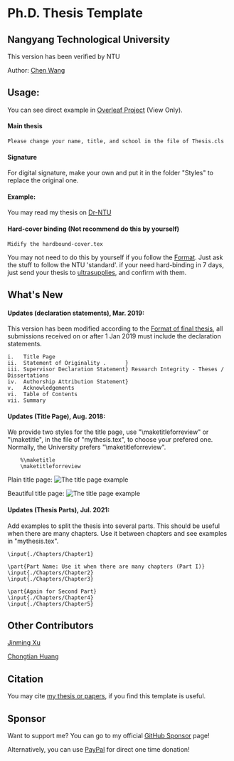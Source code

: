 # Ph.D. Thesis Template 
## Nangyang Technological University 

This version has been verified by NTU

Author: [Chen Wang](https://wang-chen.github.io)

## Usage:

 You can see direct example in [Overleaf Project](https://www.overleaf.com/read/zbqyfqxwdmss) (View Only).

#### Main thesis
    Please change your name, title, and school in the file of Thesis.cls
    
#### Signature
   For digital signature, make your own and put it in the folder "Styles" to replace the original one.
 
#### Example:
   
   You may read my thesis on [Dr-NTU](https://hdl.handle.net/10356/105527)
   
#### Hard-cover binding (Not recommend do this by yourself)
    
    Midify the hardbound-cover.tex
   You may not need to do this by yourself if you follow the [Format](https://www.ntu.edu.sg/sasd/oas/ge/Documents/FormatofThesis_Sample_Oct2017.pdf). Just ask the stuff to follow the NTU 'standard'. 
   if your need hard-binding in 7 days, just send your thesis to [ultrasupplies](https://www.ultrasupplies.com.sg/solutions/book-binding/hard-cover-binding), and confirm with them.   


## What's New
    
#### Updates (declaration statements), Mar. 2019:

   This version has been modified according to the [Format of final thesis](https://www.ntu.edu.sg/research/theses-dissertations), all submissions received on or after 1 Jan 2019 must include the declaration statements.
   
    i.   Title Page	
    ii.  Statement of Originality .      }
    iii. Supervisor Declaration Statement} Research Integrity - Theses / Dissertations
    iv.  Authorship Attribution Statement}	
    v.   Acknowledgements	
    vi.  Table of Contents
    vii. Summary

#### Updates (Title Page), Aug. 2018:

   We provide two styles for the title page, use "\maketitleforreview" or "\maketitle", in the file of "mythesis.tex", to choose your prefered one. Normally, the University prefers "\maketitleforreview".
        
        %\maketitle
        \maketitleforreview

Plain title page:
![The title page example](https://github.com/wang-chen/thesis_template_ntu/blob/master/Styles/title-page-plain.png)

Beautiful title page:
![The title page example](https://github.com/wang-chen/thesis_template_ntu/blob/master/Styles/title-page.png)


#### Updates (Thesis Parts), Jul. 2021:

   Add examples to split the thesis into several parts. 
   This should be useful when there are many chapters. 
   Use it between chapters and see examples in "mythesis.tex".

    \input{./Chapters/Chapter1}

    \part{Part Name: Use it when there are many chapters (Part I)}
    \input{./Chapters/Chapter2}
    \input{./Chapters/Chapter3}

    \part{Again for Second Part}
    \input{./Chapters/Chapter4}
    \input{./Chapters/Chapter5}


## Other Contributors
    
   [Jinming Xu](https://jinmingxu.github.io)

   [Chongtian Huang](https://nerdtomars.github.io/)
   
## Citation

   You may cite [my thesis or papers](https://scholar.google.com/citations?user=vZfmKl4AAAAJ), if you find this template is useful.

## Sponsor

   Want to support me? You can go to my official [GitHub Sponsor](https://github.com/sponsors/wang-chen) page!

   Alternatively, you can use [PayPal](https://www.paypal.com/paypalme/DrChenWang) for direct one time donation!
   

